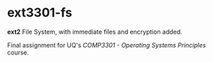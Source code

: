 ext3301-fs
==========

**ext2** File System, with immediate files and encryption added. 

Final assignment for UQ's *COMP3301 - Operating Systems Principles* course.
